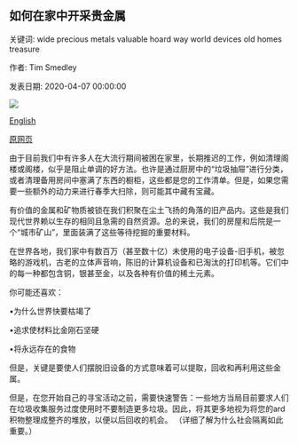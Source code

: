 ## 如何在家中开采贵金属

关键词: wide precious metals valuable hoard way world devices old homes treasure

作者: Tim Smedley

发表日期: 2020-04-07 00:00:00

![](https://ichef.bbci.co.uk/wwfeatures/live/624_351/images/live/p0/88/x0/p088x057.jpg)

[English](How%20to%20mine%20precious%20metals%20in%20your%20home.md)

[原网页](https://www.bbc.com/future/article/20200407-urban-mining-how-your-home-may-be-a-gold-mine)

由于目前我们中有许多人在大流行期间被困在家里，长期推迟的工作，例如清理阁楼或阁楼，似乎是阻止单调的好方法。也许是通过厨房中的“垃圾抽屉”进行分类，或者清理备用房间中塞满了东西的橱柜，这些都是您的工作清单。但是，如果您需要一些额外的动力来进行春季大扫除，则可能其中藏有宝藏。

有价值的金属和矿物质被锁在我们积聚在尘土飞扬的角落的旧产品内。这些是我们现代世界赖以生存的相同且急需的自然资源。总的来说，我们的房屋和后院是一个“城市矿山”，里面装满了这些等待挖掘的重要材料。

在世界各地，我们家中有数百万（甚至数十亿）未使用的电子设备-旧手机，被忽略的游戏机，古老的立体声音响，陈旧的计算机设备和已淘汰的打印机等。它们中的每一种都包含铜，银甚至金，以及各种有价值的稀土元素。

你可能还喜欢：

•为什么世界快要枯竭了

•追求使材料比金刚石坚硬

•将永远存在的食物

但是，关键是要使人们摆脱旧设备的方式意味着可以提取，回收和再利用这些金属。

但是，在您开始自己的寻宝活动之前，需要快速警告：一些地方当局目前要求人们在垃圾收集服务过度使用时不要制造更多垃圾。因此，将其更多地视为将您的ard积物整理成整齐的堆放，以便以后回收的机会。 （详细了解为什么社会隔离如此重要。）